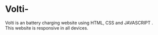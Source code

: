 # Volti-
Volti is an battery charging website using HTML, CSS and JAVASCRIPT . This website is responsive in all devices.

